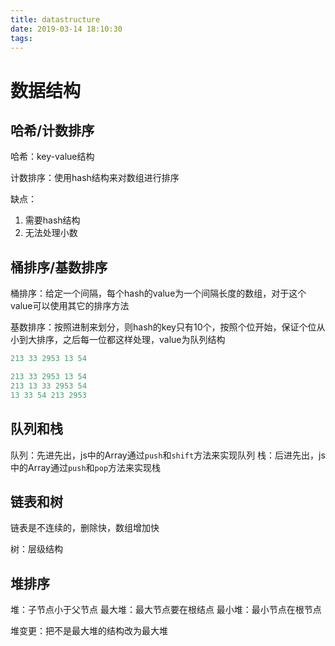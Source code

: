 ```yaml
---
title: datastructure
date: 2019-03-14 18:10:30
tags:
---
```


# 数据结构

## 哈希/计数排序

哈希：key-value结构

计数排序：使用hash结构来对数组进行排序

缺点：

1. 需要hash结构
2. 无法处理小数

## 桶排序/基数排序

桶排序：给定一个间隔，每个hash的value为一个间隔长度的数组，对于这个value可以使用其它的排序方法

基数排序：按照进制来划分，则hash的key只有10个，按照个位开始，保证个位从小到大排序，之后每一位都这样处理，value为队列结构

```js
213 33 2953 13 54

213 33 2953 13 54
213 13 33 2953 54
13 33 54 213 2953
```

## 队列和栈

队列：先进先出，js中的Array通过`push`和`shift`方法来实现队列
栈：后进先出，js中的Array通过`push`和`pop`方法来实现栈

## 链表和树

链表是不连续的，删除快，数组增加快

树：层级结构

## 堆排序

堆：子节点小于父节点
最大堆：最大节点要在根结点
最小堆：最小节点在根节点

堆变更：把不是最大堆的结构改为最大堆